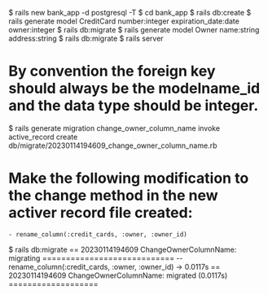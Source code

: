 $ rails new bank_app -d postgresql -T
$ cd bank_app
$ rails db:create
$ rails generate model CreditCard number:integer expiration_date:date owner:integer
$ rails db:migrate
$ rails generate model Owner name:string address:string
$ rails db:migrate
$ rails server

# By convention the foreign key should always be the modelname_id and the data type should be integer. 

$ rails generate migration change_owner_column_name
      invoke  active_record
      create    db/migrate/20230114194609_change_owner_column_name.rb

# Make the following modification to the change method in the new activer record file created:
    - rename_column(:credit_cards, :owner, :owner_id)
    
$ rails db:migrate
== 20230114194609 ChangeOwnerColumnName: migrating ============================
-- rename_column(:credit_cards, :owner, :owner_id)
   -> 0.0117s
== 20230114194609 ChangeOwnerColumnName: migrated (0.0117s) ===================


